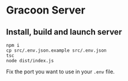 # Gracoon Server

## Install, build and launch server

    npm i
    cp src/.env.json.example src/.env.json 
    tsc
    node dist/index.js

Fix the port you want to use in your `.env` file.

